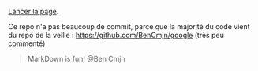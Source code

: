 [Lancer la page](https://cdn.rawgit.com/BenCmjn/gogole_js/51d1f278/index.html).

Ce repo n'a pas beaucoup de commit, parce que la majorité du code vient du repo de la veille :
https://github.com/BenCmjn/google (très peu commenté)

>MarkDown is fun!
>@Ben Cmjn